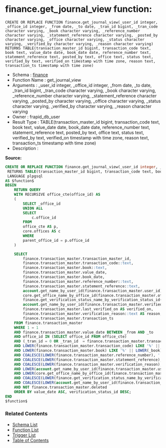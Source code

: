 # finance.get_journal_view function:

```plpgsql
CREATE OR REPLACE FUNCTION finance.get_journal_view(_user_id integer, _office_id integer, _from date, _to date, _tran_id bigint, _tran_code character varying, _book character varying, _reference_number character varying, _statement_reference character varying, _posted_by character varying, _office character varying, _status character varying, _verified_by character varying, _reason character varying)
RETURNS TABLE(transaction_master_id bigint, transaction_code text, book text, value_date date, book_date date, reference_number text, statement_reference text, posted_by text, office text, status text, verified_by text, verified_on timestamp with time zone, reason text, transaction_ts timestamp with time zone)
```
* Schema : [finance](../../schemas/finance.md)
* Function Name : get_journal_view
* Arguments : _user_id integer, _office_id integer, _from date, _to date, _tran_id bigint, _tran_code character varying, _book character varying, _reference_number character varying, _statement_reference character varying, _posted_by character varying, _office character varying, _status character varying, _verified_by character varying, _reason character varying
* Owner : frapid_db_user
* Result Type : TABLE(transaction_master_id bigint, transaction_code text, book text, value_date date, book_date date, reference_number text, statement_reference text, posted_by text, office text, status text, verified_by text, verified_on timestamp with time zone, reason text, transaction_ts timestamp with time zone)
* Description : 


**Source:**
```sql
CREATE OR REPLACE FUNCTION finance.get_journal_view(_user_id integer, _office_id integer, _from date, _to date, _tran_id bigint, _tran_code character varying, _book character varying, _reference_number character varying, _statement_reference character varying, _posted_by character varying, _office character varying, _status character varying, _verified_by character varying, _reason character varying)
 RETURNS TABLE(transaction_master_id bigint, transaction_code text, book text, value_date date, book_date date, reference_number text, statement_reference text, posted_by text, office text, status text, verified_by text, verified_on timestamp with time zone, reason text, transaction_ts timestamp with time zone)
 LANGUAGE plpgsql
AS $function$
BEGIN
    RETURN QUERY
    WITH RECURSIVE office_cte(office_id) AS 
    (
        SELECT _office_id
        UNION ALL
        SELECT
            c.office_id
        FROM 
        office_cte AS p, 
        core.offices AS c 
        WHERE 
        parent_office_id = p.office_id
    )

    SELECT 
        finance.transaction_master.transaction_master_id, 
        finance.transaction_master.transaction_code::text,
        finance.transaction_master.book::text,
        finance.transaction_master.value_date,
        finance.transaction_master.book_date,
        finance.transaction_master.reference_number::text,
        finance.transaction_master.statement_reference::text,
        account.get_name_by_user_id(finance.transaction_master.user_id)::text as posted_by,
        core.get_office_name_by_office_id(finance.transaction_master.office_id)::text as office,
        finance.get_verification_status_name_by_verification_status_id(finance.transaction_master.verification_status_id)::text as status,
        account.get_name_by_user_id(finance.transaction_master.verified_by_user_id)::text as verified_by,
        finance.transaction_master.last_verified_on AS verified_on,
        finance.transaction_master.verification_reason::text AS reason,    
        finance.transaction_master.transaction_ts
    FROM finance.transaction_master
    WHERE 1 = 1
    AND finance.transaction_master.value_date BETWEEN _from AND _to
    AND office_id IN (SELECT office_id FROM office_cte)
    AND (_tran_id = 0 OR _tran_id  = finance.transaction_master.transaction_master_id)
    AND LOWER(finance.transaction_master.transaction_code) LIKE '%' || LOWER(_tran_code) || '%' 
    AND LOWER(finance.transaction_master.book) LIKE '%' || LOWER(_book) || '%' 
    AND COALESCE(LOWER(finance.transaction_master.reference_number), '') LIKE '%' || LOWER(_reference_number) || '%' 
    AND COALESCE(LOWER(finance.transaction_master.statement_reference), '') LIKE '%' || LOWER(_statement_reference) || '%' 
    AND COALESCE(LOWER(finance.transaction_master.verification_reason), '') LIKE '%' || LOWER(_reason) || '%' 
    AND LOWER(account.get_name_by_user_id(finance.transaction_master.user_id)) LIKE '%' || LOWER(_posted_by) || '%' 
    AND LOWER(core.get_office_name_by_office_id(finance.transaction_master.office_id)) LIKE '%' || LOWER(_office) || '%' 
    AND COALESCE(LOWER(finance.get_verification_status_name_by_verification_status_id(finance.transaction_master.verification_status_id)), '') LIKE '%' || LOWER(_status) || '%' 
    AND COALESCE(LOWER(account.get_name_by_user_id(finance.transaction_master.verified_by_user_id)), '') LIKE '%' || LOWER(_verified_by) || '%'    
    AND NOT finance.transaction_master.deleted
	ORDER BY value_date ASC, verification_status_id DESC;
END
$function$

```

### Related Contents
* [Schema List](../../schemas.md)
* [Function List](../../functions.md)
* [Trigger List](../../triggers.md)
* [Table of Contents](../../README.md)

